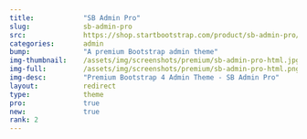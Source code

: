 ```yaml
---
title:            "SB Admin Pro"
slug:             sb-admin-pro
src:              https://shop.startbootstrap.com/product/sb-admin-pro/
categories:       admin
bump:             "A premium Bootstrap admin theme"
img-thumbnail:    /assets/img/screenshots/premium/sb-admin-pro-html.jpg
img-full:         /assets/img/screenshots/premium/sb-admin-pro-html.png
img-desc:         "Premium Bootstrap 4 Admin Theme - SB Admin Pro"
layout:           redirect
type:             theme
pro:              true
new:              true
rank: 2
---
```


